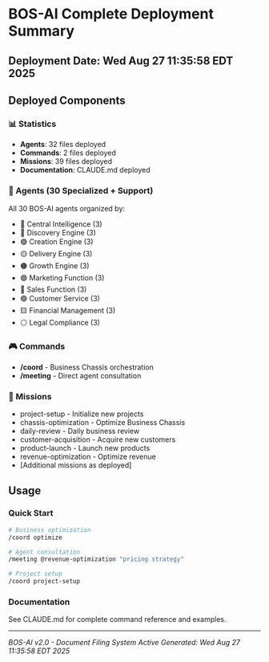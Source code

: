 # BOS-AI Complete Deployment Summary

## Deployment Date: Wed Aug 27 11:35:58 EDT 2025

## Deployed Components

### 📊 Statistics
- **Agents**:       32 files deployed
- **Commands**:        2 files deployed  
- **Missions**:       39 files deployed
- **Documentation**: CLAUDE.md deployed

### 🤖 Agents (30 Specialized + Support)
All 30 BOS-AI agents organized by:
- 🔴 Central Intelligence (3)
- 🔵 Discovery Engine (3)
- 🟢 Creation Engine (3)
- 🟡 Delivery Engine (3)
- 🟠 Growth Engine (3)
- 🟣 Marketing Function (3)
- 🔷 Sales Function (3)
- 🟢 Customer Service (3)
- 🟨 Financial Management (3)
- ⚪ Legal Compliance (3)

### 🎮 Commands
- **/coord** - Business Chassis orchestration
- **/meeting** - Direct agent consultation

### 🎯 Missions
- project-setup - Initialize new projects
- chassis-optimization - Optimize Business Chassis
- daily-review - Daily business review
- customer-acquisition - Acquire new customers
- product-launch - Launch new products
- revenue-optimization - Optimize revenue
- [Additional missions as deployed]

## Usage

### Quick Start
```bash
# Business optimization
/coord optimize

# Agent consultation
/meeting @revenue-optimization "pricing strategy"

# Project setup
/coord project-setup
```

### Documentation
See CLAUDE.md for complete command reference and examples.

---
*BOS-AI v2.0 - Document Filing System Active*
*Generated: Wed Aug 27 11:35:58 EDT 2025*
